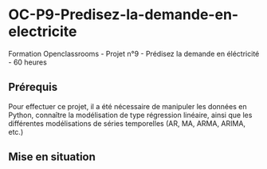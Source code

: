 # OC-P9-Predisez-la-demande-en-electricite

Formation Openclassrooms - Projet n°9 - Prédisez la demande en éléctricité - 60 heures

## Prérequis

Pour effectuer ce projet, il a été nécessaire de manipuler les données en Python, connaître la modélisation de type régression linéaire, ainsi que les différentes modélisations de séries temporelles (AR, MA, ARMA, ARIMA, etc.) 

## Mise en situation
